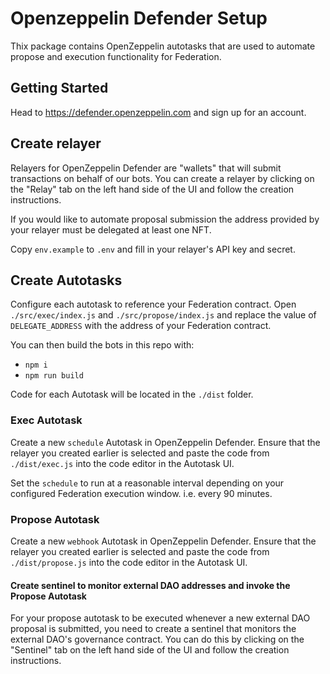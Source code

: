 # Openzeppelin Defender Setup

Thix package contains OpenZeppelin autotasks that are used to automate propose and execution functionality
for Federation.

## Getting Started

Head to https://defender.openzeppelin.com and sign up for an account.

## Create relayer

Relayers for OpenZeppelin Defender are "wallets" that will submit transactions on behalf of our bots. You can create a relayer by clicking on the "Relay" tab on the left hand side of the UI and follow the creation instructions.

If you would like to automate proposal submission the address provided by your relayer must be delegated at least one NFT.

Copy `env.example` to `.env` and fill in your relayer's API key and secret.

## Create Autotasks

Configure each autotask to reference your Federation contract. Open `./src/exec/index.js` and `./src/propose/index.js` and replace the value of `DELEGATE_ADDRESS` with the address of your Federation contract.

You can then build the bots in this repo with:

- `npm i`
- `npm run build`

Code for each Autotask will be located in the `./dist` folder.

### Exec Autotask

Create a new `schedule` Autotask in OpenZeppelin Defender. Ensure that the relayer you created earlier is
selected and paste the code from `./dist/exec.js` into the code editor in the Autotask UI.

Set the `schedule` to run at a reasonable interval depending on your configured Federation execution window. i.e. every
90 minutes.

### Propose Autotask

Create a new `webhook` Autotask in OpenZeppelin Defender. Ensure that the relayer you created earlier is
selected and paste the code from `./dist/propose.js` into the code editor in the Autotask UI.

#### Create sentinel to monitor external DAO addresses and invoke the Propose Autotask

For your propose autotask to be executed whenever a new external DAO proposal is submitted, you need to create a sentinel that monitors the external DAO's governance contract. You can do this by clicking on the "Sentinel" tab on the left hand side of the UI and follow the creation instructions.
